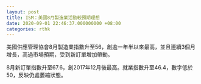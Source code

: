 ```yaml
---
layout: post
title: ISM：美國8月製造業活動較預期理想
date: 2020-09-01 22:46:37.000000000 +08:00
categories: rthk
---
```


美國供應管理協會8月製造業指數升至56，創逾一年半以來最高，並且連續3個月增長，高過市場預期，受到新訂單增加帶動。

8月新訂單指數升至67.6，創2017年12月後最高。就業指數升至46.4，數字低於50，反映仍處萎縮狀態。
